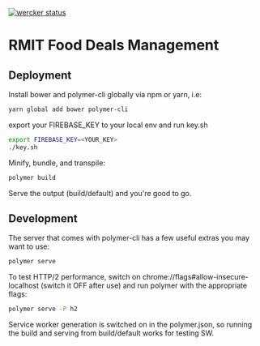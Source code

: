 [![wercker status](https://app.wercker.com/status/34db6f6de7010fe0ae79c1b7a459a1c7/s/master "wercker status")](https://app.wercker.com/project/byKey/34db6f6de7010fe0ae79c1b7a459a1c7)
# RMIT Food Deals Management

## Deployment
Install bower and polymer-cli globally via npm or yarn, i.e: 
```bash
yarn global add bower polymer-cli
```

export your FIREBASE_KEY to your local env and run key.sh
```bash
export FIREBASE_KEY=<YOUR_KEY>
./key.sh
```

Minify, bundle, and transpile:
```bash
polymer build
```

Serve the output (build/default) and you're good to go.

## Development
The server that comes with polymer-cli has a few useful extras you may want to use:
```bash
polymer serve
```

To test HTTP/2 performance, switch on chrome://flags#allow-insecure-localhost
(switch it OFF after use) and run polymer with the appropriate flags:
```bash
polymer serve -P h2
```

Service worker generation is switched on in the polymer.json, so running the build and serving from build/default works for testing SW.